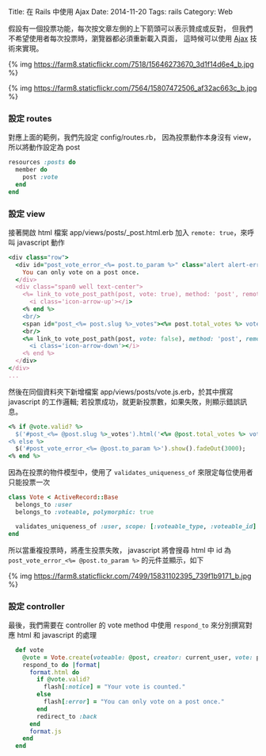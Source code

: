 Title: 在 Rails 中使用 Ajax
Date: 2014-11-20
Tags: rails
Category: Web


假設有一個投票功能，每次按文章左側的上下箭頭可以表示贊成或反對，
但我們不希望使用者每次投票時，瀏覽器都必須重新載入頁面，
這時候可以使用 [Ajax](http://zh.wikipedia.org/wiki/AJAX) 技術來實現。

{% img https://farm8.staticflickr.com/7518/15646273670_3d1f14d6e4_b.jpg %}

{% img https://farm8.staticflickr.com/7564/15807472506_af32ac663c_b.jpg %}

### 設定 routes

對應上面的範例，我們先設定 config/routes.rb，
因為投票動作本身沒有 view， 所以將動作設定為 post

```ruby
resources :posts do
  member do
    post :vote
  end
end
```

### 設定 view

接著開啟 html 檔案 app/views/posts/_post.html.erb
加入 `remote: true`，來呼叫 javascript 動作

```ruby
<div class="row">
  <div id="post_vote_error_<%= post.to_param %>" class="alert alert-error" style="display:none">
    You can only vote on a post once.
  </div>
  <div class="span0 well text-center">
    <%= link_to vote_post_path(post, vote: true), method: 'post', remote: true do %>
      <i class='icon-arrow-up'></i>
    <% end %>
    <br/>
    <span id="post_<%= post.slug %>_votes"><%= post.total_votes %> votes </span>
    <br/>
    <%= link_to vote_post_path(post, vote: false), method: 'post', remote: true do %>
      <i class='icon-arrow-down'></i>
    <% end %>
  </div>
</div>
...
```

然後在同個資料夾下新增檔案 app/views/posts/vote.js.erb，於其中撰寫
javascript 的工作邏輯;
若投票成功，就更新投票數，如果失敗，則顯示錯誤訊息。

```ruby
<% if @vote.valid? %>
  $('#post_<%= @post.slug %>_votes').html('<%= @post.total_votes %> votes');
<% else %>
  $('#post_vote_error_<%= @post.to_param %>').show().fadeOut(3000);
<% end %>
```


因為在投票的物件模型中，使用了 `validates_uniqueness_of`
來限定每位使用者只能投票一次

```ruby
class Vote < ActiveRecord::Base
  belongs_to :user
  belongs_to :voteable, polymorphic: true

  validates_uniqueness_of :user, scope: [:voteable_type, :voteable_id]
end
```

所以當重複投票時，將產生投票失敗，
javascript 將會搜尋 html 中 id 為`post_vote_error_<%= @post.to_param %>` 的元件並顯示，如下

{% img https://farm8.staticflickr.com/7499/15831102395_739f1b9171_b.jpg %}


### 設定 controller

最後，我們需要在 controller 的 vote method 中使用 `respond_to`
來分別撰寫對應 html 和 javascript 的處理

```ruby
  def vote
    @vote = Vote.create(voteable: @post, creator: current_user, vote: params[:vote])
    respond_to do |format|
      format.html do
        if @vote.valid?
          flash[:notice] = "Your vote is counted."
        else
          flash[:error] = "You can only vote on a post once."
        end
        redirect_to :back
      end
      format.js
    end
  end
```

